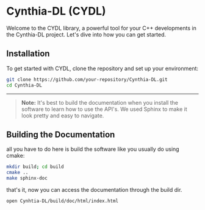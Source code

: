 # Cynthia-DL (CYDL)

Welcome to the CYDL library, a powerful tool for your C++ developments in the Cynthia-DL project. Let's dive into how you can get started.

## Installation

To get started with CYDL, clone the repository and set up your environment:
```bash
git clone https://github.com/your-repository/Cynthia-DL.git
cd Cynthia-DL
```
***

> **Note:** It's best to build the documentation when you install the software to learn how to use the API's. We used Sphinx to make it look pretty and easy to navigate.

## Building the Documentation
all you have to do here is build the software like you usually do using cmake:
````bash
mkdir build; cd build
cmake ..
make sphinx-doc
````
that's it, now you can access the documentation through the build dir. 
````bash
open Cynhtia-DL/build/doc/html/index.html
````
